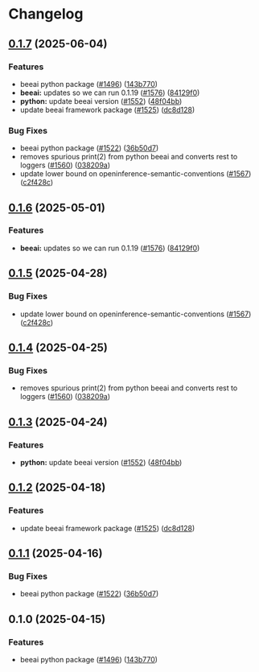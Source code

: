 # Changelog

## [0.1.7](https://github.com/igor-gorohovsky/openinference/compare/python-openinference-instrumentation-beeai-v0.1.6...python-openinference-instrumentation-beeai-v0.1.7) (2025-06-04)


### Features

* beeai python package ([#1496](https://github.com/igor-gorohovsky/openinference/issues/1496)) ([143b770](https://github.com/igor-gorohovsky/openinference/commit/143b770500e615fb692b3e5f945e8dc22e69c1d1))
* **beeai:** updates so we can run 0.1.19 ([#1576](https://github.com/igor-gorohovsky/openinference/issues/1576)) ([84129f0](https://github.com/igor-gorohovsky/openinference/commit/84129f0212763c96e23961695c4915ec5d14f2f7))
* **python:** update beeai version ([#1552](https://github.com/igor-gorohovsky/openinference/issues/1552)) ([48f04bb](https://github.com/igor-gorohovsky/openinference/commit/48f04bb7fdd03525d7824d9889aebb745d012a5e))
* update beeai framework package ([#1525](https://github.com/igor-gorohovsky/openinference/issues/1525)) ([dc8d128](https://github.com/igor-gorohovsky/openinference/commit/dc8d128042c661babb75b2609bb2f97d155ae9d8))


### Bug Fixes

* beeai python package ([#1522](https://github.com/igor-gorohovsky/openinference/issues/1522)) ([36b50d7](https://github.com/igor-gorohovsky/openinference/commit/36b50d7386f475a13a3665620b95cf4ade4e5ced))
* removes spurious print(2) from python beeai and converts rest to loggers ([#1560](https://github.com/igor-gorohovsky/openinference/issues/1560)) ([038209a](https://github.com/igor-gorohovsky/openinference/commit/038209ab6be0d95181db19c1ae15b244ec7afe0a))
* update lower bound on openinference-semantic-conventions ([#1567](https://github.com/igor-gorohovsky/openinference/issues/1567)) ([c2f428c](https://github.com/igor-gorohovsky/openinference/commit/c2f428c5916c3dd62cf6670358f37111d4f7fd25))

## [0.1.6](https://github.com/Arize-ai/openinference/compare/python-openinference-instrumentation-beeai-v0.1.5...python-openinference-instrumentation-beeai-v0.1.6) (2025-05-01)


### Features

* **beeai:** updates so we can run 0.1.19 ([#1576](https://github.com/Arize-ai/openinference/issues/1576)) ([84129f0](https://github.com/Arize-ai/openinference/commit/84129f0212763c96e23961695c4915ec5d14f2f7))

## [0.1.5](https://github.com/Arize-ai/openinference/compare/python-openinference-instrumentation-beeai-v0.1.4...python-openinference-instrumentation-beeai-v0.1.5) (2025-04-28)


### Bug Fixes

* update lower bound on openinference-semantic-conventions ([#1567](https://github.com/Arize-ai/openinference/issues/1567)) ([c2f428c](https://github.com/Arize-ai/openinference/commit/c2f428c5916c3dd62cf6670358f37111d4f7fd25))

## [0.1.4](https://github.com/Arize-ai/openinference/compare/python-openinference-instrumentation-beeai-v0.1.3...python-openinference-instrumentation-beeai-v0.1.4) (2025-04-25)


### Bug Fixes

* removes spurious print(2) from python beeai and converts rest to loggers ([#1560](https://github.com/Arize-ai/openinference/issues/1560)) ([038209a](https://github.com/Arize-ai/openinference/commit/038209ab6be0d95181db19c1ae15b244ec7afe0a))

## [0.1.3](https://github.com/Arize-ai/openinference/compare/python-openinference-instrumentation-beeai-v0.1.2...python-openinference-instrumentation-beeai-v0.1.3) (2025-04-24)


### Features

* **python:** update beeai version ([#1552](https://github.com/Arize-ai/openinference/issues/1552)) ([48f04bb](https://github.com/Arize-ai/openinference/commit/48f04bb7fdd03525d7824d9889aebb745d012a5e))

## [0.1.2](https://github.com/Arize-ai/openinference/compare/python-openinference-instrumentation-beeai-v0.1.1...python-openinference-instrumentation-beeai-v0.1.2) (2025-04-18)


### Features

* update beeai framework package ([#1525](https://github.com/Arize-ai/openinference/issues/1525)) ([dc8d128](https://github.com/Arize-ai/openinference/commit/dc8d128042c661babb75b2609bb2f97d155ae9d8))

## [0.1.1](https://github.com/Arize-ai/openinference/compare/python-openinference-instrumentation-beeai-v0.1.0...python-openinference-instrumentation-beeai-v0.1.1) (2025-04-16)


### Bug Fixes

* beeai python package ([#1522](https://github.com/Arize-ai/openinference/issues/1522)) ([36b50d7](https://github.com/Arize-ai/openinference/commit/36b50d7386f475a13a3665620b95cf4ade4e5ced))

## 0.1.0 (2025-04-15)


### Features

* beeai python package ([#1496](https://github.com/Arize-ai/openinference/issues/1496)) ([143b770](https://github.com/Arize-ai/openinference/commit/143b770500e615fb692b3e5f945e8dc22e69c1d1))
